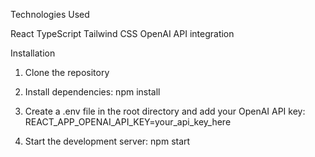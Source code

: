 Technologies Used

React
TypeScript
Tailwind CSS
OpenAI API integration

Installation

1. Clone the repository

2. Install dependencies:
   npm install

3. Create a .env file in the root directory and add your OpenAI API key:
   REACT_APP_OPENAI_API_KEY=your_api_key_here

4. Start the development server:
   npm start
